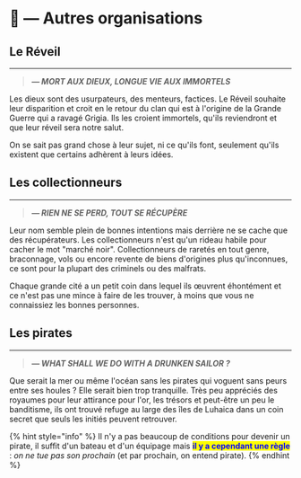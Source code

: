 # 📜 — Autres organisations

## Le Réveil

***

> _**— MORT AUX DIEUX, LONGUE VIE AUX IMMORTELS**_

Les dieux sont des usurpateurs, des menteurs, factices. Le Réveil souhaite leur disparition et croit en le retour du clan qui est à l'origine de la Grande Guerre qui a ravagé Grigia. Ils les croient immortels, qu'ils reviendront et que leur réveil sera notre salut.&#x20;

On se sait pas grand chose à leur sujet, ni ce qu'ils font, seulement qu'ils existent que certains adhèrent à leurs idées.

## Les collectionneurs

***

> _**— RIEN NE SE PERD, TOUT SE RÉCUPÈRE**_

Leur nom semble plein de bonnes intentions mais derrière ne se cache que des récupérateurs. Les collectionneurs n'est qu'un rideau habile pour cacher le mot "marché noir". Collectionneurs de raretés en tout genre, braconnage, vols ou encore revente de biens d'origines plus qu'inconnues, ce sont pour la plupart des criminels ou des malfrats.

Chaque grande cité a un petit coin dans lequel ils œuvrent éhontément et ce n'est pas une mince à faire de les trouver, à moins que vous ne connaissiez les bonnes personnes.

## Les pirates

***

> _**— WHAT SHALL WE DO WITH A DRUNKEN SAILOR ?**_

Que serait la mer ou même l'océan sans les pirates qui voguent sans peurs entre ses houles ? Elle serait bien trop tranquille. Très peu appréciés des royaumes pour leur attirance pour l'or, les trésors et peut-être un peu le banditisme, ils ont trouvé refuge au large des îles de Luhaica dans un coin secret que seuls les initiés peuvent retrouver.

{% hint style="info" %}
Il n'y a pas beaucoup de conditions pour devenir un pirate, il suffit d'un bateau et d'un équipage mais <mark style="color:blue;">**il y a cependant une règle**</mark> : _on ne tue pas son prochain_ (et par prochain, on entend pirate).
{% endhint %}

